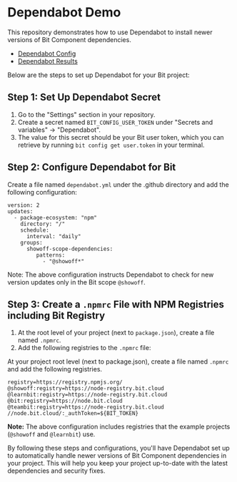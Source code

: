# Dependabot Demo
This repository demonstrates how to use Dependabot to install newer versions of Bit Component dependencies.

- [Dependabot Config](https://github.com/bitdev-community/dependabot-demo/blob/main/.github/dependabot.yml)
- [Dependabot Results](https://github.com/bitdev-community/dependabot-demo/network/updates)

Below are the steps to set up Dependabot for your Bit project:

## Step 1: Set Up Dependabot Secret

1. Go to the "Settings" section in your repository.
2. Create a secret named `BIT_CONFIG_USER_TOKEN` under "Secrets and variables" -> "Dependabot".
3. The value for this secret should be your Bit user token, which you can retrieve by running `bit config get user.token` in your terminal.


## Step 2: Configure Dependabot for Bit

Create a file named `dependabot.yml` under the .github directory and add the following configuration:
```
version: 2
updates:
  - package-ecosystem: "npm"
    directory: "/"
    schedule:
      interval: "daily"
    groups:
      showoff-scope-dependencies:
         patterns:
           - "@showoff*"
```

Note: The above configuration instructs Dependabot to check for new version updates only in the Bit scope `@showoff`.

## Step 3: Create a `.npmrc` File with NPM Registries including Bit Registry

1. At the root level of your project (next to `package.json`), create a file named `.npmrc`.
2. Add the following registries to the `.npmrc` file:

At your project root level (next to package.json), create a file named `.npmrc` and add the following registries.

```
registry=https://registry.npmjs.org/
@showoff:registry=https://node-registry.bit.cloud
@learnbit:registry=https://node-registry.bit.cloud
@bit:registry=https://node.bit.cloud
@teambit:registry=https://node-registry.bit.cloud
//node.bit.cloud/:_authToken=${BIT_TOKEN}
```

**Note:** The above configuration includes registries that the example projects (`@showoff` and `@learnbit`) use.

By following these steps and configurations, you'll have Dependabot set up to automatically handle newer versions of Bit Component dependencies in your project. This will help you keep your project up-to-date with the latest dependencies and security fixes.
